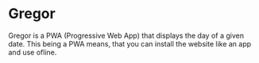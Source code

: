 # Gregor
Gregor is a PWA (Progressive Web App) that displays the day of a given  date. This being a PWA means, that you can install the website like an app and use ofline.
